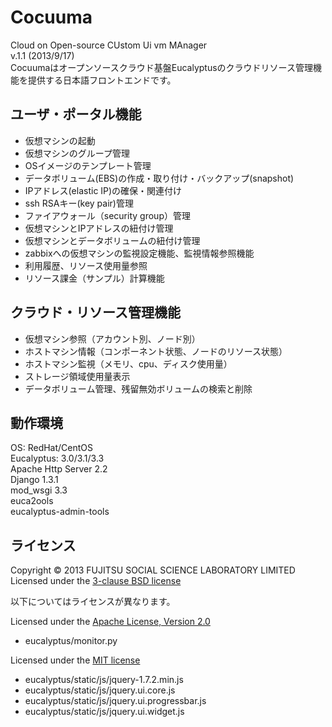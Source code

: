 Cocuuma
======================
Cloud on Open-source CUstom Ui vm MAnager  
v.1.1 (2013/9/17)  
Cocuumaはオープンソースクラウド基盤Eucalyptusのクラウドリソース管理機能を提供する日本語フロントエンドです。


ユーザ・ポータル機能
------

+ 仮想マシンの起動
+ 仮想マシンのグループ管理
+ OSイメージのテンプレート管理
+ データボリューム(EBS)の作成・取り付け・バックアップ(snapshot)
+ IPアドレス(elastic IP)の確保・関連付け
+ ssh RSAキー(key pair)管理
+ ファイアウォール（security group）管理
+ 仮想マシンとIPアドレスの紐付け管理
+ 仮想マシンとデータボリュームの紐付け管理
+ zabbixへの仮想マシンの監視設定機能、監視情報参照機能
+ 利用履歴、リソース使用量参照
+ リソース課金（サンプル）計算機能


クラウド・リソース管理機能
------

+ 仮想マシン参照（アカウント別、ノード別）
+ ホストマシン情報（コンポーネント状態、ノードのリソース状態）
+ ホストマシン監視（メモリ、cpu、ディスク使用量）
+ ストレージ領域使用量表示
+ データボリューム管理、残留無効ボリュームの検索と削除

動作環境
------
OS: RedHat/CentOS  
Eucalyptus: 3.0/3.1/3.3  
Apache Http Server 2.2  
Django 1.3.1  
mod_wsgi 3.3  
euca2ools  
eucalyptus-admin-tools  

ライセンス
----------
Copyright &copy; 2013 FUJITSU SOCIAL SCIENCE LABORATORY LIMITED  
Licensed under the [3-clause BSD license][3BSD]

以下についてはライセンスが異なります。

Licensed under the [Apache License, Version 2.0][Apache]  
+ eucalyptus/monitor.py  

Licensed under the [MIT license][MIT]  
+ eucalyptus/static/js/jquery-1.7.2.min.js
+ eucalyptus/static/js/jquery.ui.core.js  
+ eucalyptus/static/js/jquery.ui.progressbar.js  
+ eucalyptus/static/js/jquery.ui.widget.js  

[3BSD]: http://opensource.org/licenses/BSD-3-Clause  
[Apache]: http://www.apache.org/licenses/LICENSE-2.0  
[MIT]: http://www.opensource.org/licenses/mit-license.php  


